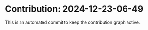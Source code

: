# Contribution: 2024-12-23-06-49
This is an automated commit to keep the contribution graph active.
